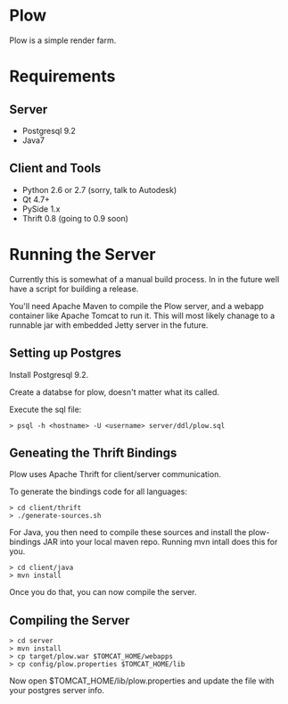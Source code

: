 Plow
====

Plow is a simple render farm.

Requirements
============

Server
------

* Postgresql 9.2
* Java7

Client and Tools
----------------

* Python 2.6 or 2.7 (sorry, talk to Autodesk)
* Qt 4.7+
* PySide 1.x
* Thrift 0.8 (going to 0.9 soon)


Running the Server
==================

Currently this is somewhat of a manual build process. In in the future well have a script for building a release.

You'll need Apache Maven to compile the Plow server, and a webapp container like Apache Tomcat to run it.  This
will most likely chanage to a runnable jar with embedded Jetty server in the future.

Setting up Postgres
-------------------

Install Postgresql 9.2.

Create a databse for plow, doesn't matter what its called.

Execute the sql file:

    > psql -h <hostname> -U <username> server/ddl/plow.sql


Geneating the Thrift Bindings
-----------------------------

Plow uses Apache Thrift for client/server communication.

To generate the bindings code for all languages:

    > cd client/thrift
    > ./generate-sources.sh

For Java, you then need to compile these sources and install the plow-bindings JAR into your local maven repo.  Running
mvn intall does this for you.

    > cd client/java
    > mvn install

Once you do that, you can now compile the server.

Compiling the Server
--------------------

    > cd server
    > mvn install
    > cp target/plow.war $TOMCAT_HOME/webapps
    > cp config/plow.properties $TOMCAT_HOME/lib

Now open $TOMCAT_HOME/lib/plow.properties and update the file with your postgres server info.


